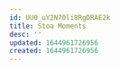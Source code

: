 ```yaml
---
id: UU0_uY2N70li8RgDRAE2k
title: Stoa Moments
desc: ''
updated: 1644961726956
created: 1644961726956
---
```


